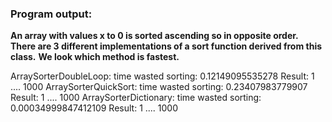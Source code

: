 ### Program output:

**An array with values x to 0 is sorted ascending so in opposite order.**
**There are 3 different implementations of a sort function derived from this class.**
**We look which method is fastest.**

ArraySorterDoubleLoop: time wasted sorting: 0.12149095535278
Result: 1 .... 1000
ArraySorterQuickSort: time wasted sorting: 0.23407983779907
Result: 1 .... 1000
ArraySorterDictionary: time wasted sorting: 0.00034999847412109
Result: 1 .... 1000


